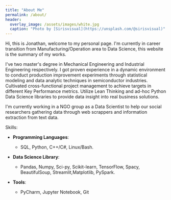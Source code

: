 ```yaml
---
title: "About Me"
permalink: /about/
header:
  overlay_image: /assets/images/white.jpg
  caption: "Photo by [Sirisvisual](https://unsplash.com/@sirisvisual)"
---
```

 Hi, this is Jonathan, welcome to my personal page. I'm currently in career transition from Manufacturing/Operation area to Data Science, this website is the summary of my works.
 
 I've two master's degree in Mechanical Engineering and Industrial Engineering respectively. I got proven experience in a dynamic environment to conduct production improvement experiments through statistical modeling and data analytic techniques in semiconductor industries.
 Cultivated cross-functional project management to achieve targets in different Key Performance metrics. Utilize Lean Thinking and ad-hoc Python Data Science libraries to provide data insight into real business solutions.  
 
 I'm currently working in a NGO group as a Data Scientist to help our social researchers gathering data through web scrappers and information extraction from text data.
 
 Skills:

* __Programming Languages__: 

    - SQL, Python, C++/C#, Linux/Bash.

* __Data Science Library__: 

    - Pandas, Numpy, Sci-py, Scikit-learn, TensorFlow, Spacy, BeautifulSoup, Streamlit,Matplotlib, PySpark.

* __Tools__: 
 
    - PyCharm, Jupyter Notebook, Git

 
 
 
 
 
